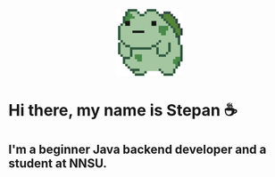 <div align="center">
  <img src="bulbasaur-rolling.gif" alt="Bulbasaur Rolling" width="120"/>
</div>

# Hi there, my name is Stepan ☕️
## I'm a beginner Java backend developer and a student at NNSU.
